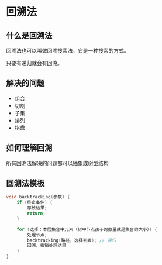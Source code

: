 # 回溯法

## 什么是回溯法

回溯法也可以叫做回溯搜索法，它是一种搜索的方式。

只要有递归就会有回溯。

## 解决的问题

- 组合
- 切割
- 子集
- 排列
- 棋盘

## 如何理解回溯

所有回溯法解决的问题都可以抽象成树型结构

## 回溯法模板

```cpp
void backtracking(参数) {
    if (终止条件) {
        存放结果;
        return;
    }

    for (选择：本层集合中元素（树中节点孩子的数量就是集合的大小）) {
        处理节点;
        backtracking(路径，选择列表); // 递归
        回溯，撤销处理结果
    }
}
```
